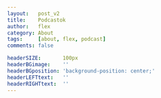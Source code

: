 ```yaml
---
layout:   post_v2
title:    Podcastok
author:   flex
category: About
tags:     [about, flex, podcast]
comments: false

headerSIZE:       100px
headerBGimage:    ''
headerBGposition: 'background-position: center;'
headerLEFTtext:   ''
headerRIGHTtext:  ''
---
```

